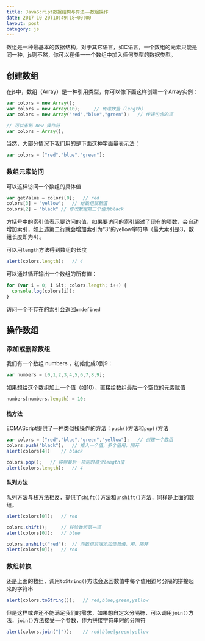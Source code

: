 ```yaml
---
title: JavaScript数据结构与算法——数组操作
date: 2017-10-20T10:49:18+00:00
layout: post
category: js
---
```

数组是一种最基本的数据结构，对于其它语言，如C语言，一个数组的元素只能是同一种，js则不然，你可以在任一一个数组中加入任何类型的数据类型。

## 创建数组

在js中，数组（Array）是一种引用类型，你可以像下面这样创建一个Array实例：

```js
var colors = new Array();
var colors = new Array(10);     // 传递数量（length）
var colors = new Array("red","blue","green");   // 传递包含的项

// 可以省略 new 操作符
var colors = Array();
```

当然，大部分情况下我们用的是下面这种字面量表示法：

```js
var colors = ["red","blue","green"];
```

### 数组元素访问

可以这样访问一个数组的具体值

```js
var getValue = colors[0];   // red
colors[3] = "yellow";   // 给数组赋新值
colors[2] = "black" // 修改数组第三个值为black
```

方括号中的索引值表示要访问的值，如果要访问的索引超过了现有的项数，会自动增加索引，如上述第二行就会增加索引为“3”的yellow字符串（最大索引是3，数组长度即为4）。

可以用`length`方法得到数组的长度

```js
alert(colors.length);   // 4
```

可以通过循环输出一个数组的所有值：

```js
for (var i = 0; i &lt; colors.length; i++) {
  console.log(colors[i]);
}
```

访问一个不存在的索引会返回`undefined`

## 操作数组

### 添加或删除数组

我们有一个数组 numbers ，初始化成0到9：

```js
var numbers = [0,1,2,3,4,5,6,7,8,9];
```

如果想给这个数组加上一个值（如10），直接给数组最后一个空位的元素赋值

```js
numbers[numbers.length] = 10;
```

#### 栈方法

ECMAScript提供了一种类似栈操作的方法：`push()`方法和`pop()`方法

```js
var colors = ["red","blue","green","yellow"];   // 创建一个数组
colors.push("black");   // 推入一个值，多个值用，隔开
alert(colors[4])    // black
```

```js
colors.pop();   // 移除最后一项同时减少length值
alert(colors.length);   // 4
```

#### 队列方法

队列方法与栈方法相反，提供了`shift()`方法和`unshift()`方法，同样是上面的数组。

```js
alert(colors[0]);   // red

colors.shift();     // 移除数组第一项
alert(colors[0]);   // blue
```

```js
colors.unshift("red");  // 向数组前端添加任意值，用，隔开
alert(colors[0]);   // red
```

### 数组转换

还是上面的数组，调用`toString()`方法会返回数值中每个值用逗号分隔的拼接起来的字符串

```js
alert(colors.toString());   // red,blue,green,yellow
```

但是这样或许还不能满足我们的需求，如果想自定义分隔符，可以调用`join()`方法，`join()`方法接受一个参数，作为拼接字符串时的分隔符

```js
alert(colors.join("|"));    // red|blue|green|yellow
```